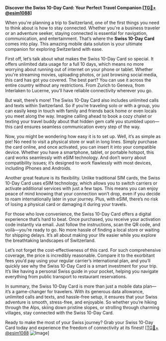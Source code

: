 **Discover the Swiss 10-Day Card: Your Perfect Travel Companion [[TG💪+ @esim1088](https://t.me/s/esim1088)]**

When you're planning a trip to Switzerland, one of the first things you need to think about is how to stay connected. Whether you're a business traveler or an adventure seeker, staying connected is essential for navigation, communication, and entertainment. That’s where the **Swiss 10-Day Card** comes into play. This amazing mobile data solution is your ultimate companion for exploring Switzerland with ease.

First off, let’s talk about what makes the Swiss 10-Day Card so special. It offers unlimited data usage for a full 10 days, which means no more worrying about running out of internet on your phone or tablet. Whether you're streaming movies, uploading photos, or just browsing social media, this card has got you covered. The best part? You can use it across the entire country without any restrictions. From Zurich to Geneva, from Interlaken to Lucerne, you’ll have reliable connectivity wherever you go.

But wait, there’s more! The Swiss 10-Day Card also includes unlimited calls and texts within Switzerland. So if you’re traveling solo or with a group, you can easily keep in touch with family and friends back home or even locals you meet along the way. Imagine calling ahead to book a cozy chalet or texting your travel buddy about that hidden gem café you stumbled upon—this card ensures seamless communication every step of the way.

Now, you might be wondering how easy it is to set up. Well, it’s as simple as pie! No need to visit a physical store or wait in long lines. Simply purchase the card online, and once activated, you can insert it into your compatible device. Whether you have a smartphone, tablet, or portable hotspot, this card works seamlessly with eSIM technology. And don’t worry about compatibility issues; it’s designed to work flawlessly with most devices, including iPhones and Androids.

Another great feature is its flexibility. Unlike traditional SIM cards, the Swiss 10-Day Card uses eSIM technology, which allows you to switch carriers or activate additional services with just a few taps. This means you can enjoy peace of mind knowing that your connection won’t drop, even if you decide to roam internationally later in your journey. Plus, with eSIM, there’s no risk of losing a physical card or damaging it during your travels.

For those who love convenience, the Swiss 10-Day Card offers a digital experience that’s hard to beat. Once purchased, you receive your activation code instantly via email. Just follow the instructions, scan the QR code, and voilà—you’re ready to go. No more hassle of finding a local store or waiting for shipping delays. It’s all about making your life easier while you explore the breathtaking landscapes of Switzerland.

Let’s not forget the cost-effectiveness of this card. For such comprehensive coverage, the price is incredibly reasonable. Compare it to the exorbitant fees you’d pay using your regular carrier’s international plan, and you’ll quickly see why the Swiss 10-Day Card is a smart investment for your trip. It’s like having a personal Swiss guide in your pocket, helping you navigate everything from public transport to restaurant reservations.

In summary, the Swiss 10-Day Card is more than just a mobile data plan—it’s a game-changer for travelers. With its generous data allowance, unlimited calls and texts, and hassle-free setup, it ensures that your Swiss adventure is smooth, stress-free, and enjoyable. So whether you’re hiking through the Alps, skiing down pristine slopes, or strolling through charming villages, stay connected with the Swiss 10-Day Card.

Ready to make the most of your Swiss journey? Grab your Swiss 10-Day Card today and experience the freedom of connectivity at its finest! [[TG💪+ @esim1088](https://t.me/s/esim1088) ![Image](https://i.postimg.cc/Y0z9fWf4/image.png)]